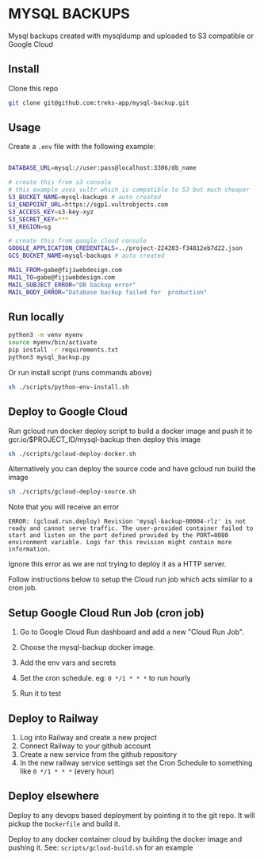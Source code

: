 # MYSQL BACKUPS 

Mysql backups created with mysqldump and uploaded to S3 compatible or Google Cloud

## Install

Clone this repo

```sh
git clone git@github.com:treks-app/mysql-backup.git
```

## Usage

Create a `.env` file with the following example:

```sh

DATABASE_URL=mysql://user:pass@localhost:3306/db_name

# create this from s3 console
# this example uses vultr which is compatible to S3 but much cheaper
S3_BUCKET_NAME=mysql-backups # auto created
S3_ENDPOINT_URL=https://sgp1.vultrobjects.com
S3_ACCESS_KEY=s3-key-xyz
S3_SECRET_KEY=***
S3_REGION=sg

# create this from google cloud console
GOOGLE_APPLICATION_CREDENTIALS=../project-224203-f34812eb7d22.json
GCS_BUCKET_NAME=mysql-backups # auto created

MAIL_FROM=gabe@fijiwebdesign.com
MAIL_TO=gabe@fijiwebdesign.com
MAIL_SUBJECT_ERROR="DB backup error"
MAIL_BODY_ERROR="Database backup failed for  production"
```

## Run locally

```sh
python3 -m venv myenv
source myenv/bin/activate
pip install -r requirements.txt
python3 mysql_backup.py 
```

Or run install script (runs commands above)

```sh
sh ./scripts/python-env-install.sh
```

## Deploy to Google Cloud

Run gcloud run docker deploy script to build a docker image and push it to gcr.io/$PROJECT_ID/mysql-backup then deploy this image

```sh
sh ./scripts/gcloud-deploy-docker.sh
```

Alternatively you can deploy the source code and have gcloud run build the image

```sh
sh ./scripts/gcloud-deploy-source.sh
```

Note that you will receive an error 

```
ERROR: (gcloud.run.deploy) Revision 'mysql-backup-00004-rlz' is not ready and cannot serve traffic. The user-provided container failed to start and listen on the port defined provided by the PORT=8080 environment variable. Logs for this revision might contain more information.
```

Ignore this error as we are not trying to deploy it as a HTTP server. 

Follow instructions below to setup the Cloud run job which acts similar to a cron job. 

## Setup Google Cloud Run Job (cron job)

1) Go to Google Cloud Run dashboard and add a new "Cloud Run Job". 

2) Choose the mysql-backup docker image. 

3) Add the env vars and secrets 

4) Set the cron schedule. eg: `0 */1 * * *` to run hourly

5) Run it to test

## Deploy to Railway

1) Log into Railway and create a new project
2) Connect Railway to your github account
3) Create a new service from the github repository
4) In the new railway service settings set the Cron Schedule to something like `0 */1 * * *` (every hour)

## Deploy elsewhere

Deploy to any devops based deployment by pointing it to the git repo. 
It will pickup the `Dockerfile` and build it.

Deploy to any docker container cloud by building the docker image and pushing it. 
See: `scripts/gcloud-build.sh` for an example
